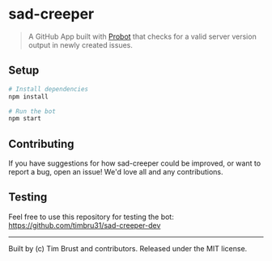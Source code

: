 # sad-creeper

> A GitHub App built with [Probot](https://github.com/probot/probot) that checks for a valid server version output in newly created issues.

## Setup

```sh
# Install dependencies
npm install

# Run the bot
npm start
```

## Contributing

If you have suggestions for how sad-creeper could be improved, or want to report a bug, open an issue! We'd love all and any contributions.


## Testing

Feel free to use this repository for testing the bot: https://github.com/timbru31/sad-creeper-dev

---

Built by (c) Tim Brust and contributors. Released under the MIT license.
